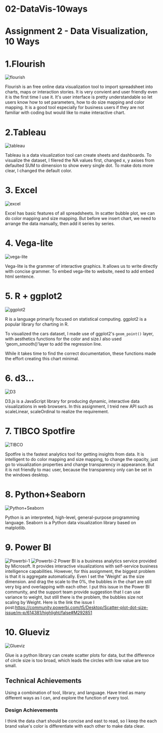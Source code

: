 # 02-DataVis-10ways

Assignment 2 - Data Visualization, 10 Ways  
===

# 1.Flourish

![flourish](img/Flourish.png)

Flourish is an free online data visualization tool to import spreadsheet into charts, maps or interaction stories. It is very convient and user friendly even it is the first time I use it. It's user interface is pretty understandable so let users know how to set parameters, how to do size mapping and color mapping. It is a good tool especially for business users if they are not familiar with coding but would like to make interactive chart.


# 2.Tableau

![tableau](img/Tableau.png)

Tableau is a data visualization tool can create sheets and dashboards. To visualize the dataset, I filered the NA values first, changed x, y axises from defaulted SUM to dimension to show every single dot. To make dots more clear, I changed the default color.

# 3. Excel
![excel](img/Excel.png)

Excel has basic features of all spreadsheets. In scatter bubble plot, we can do color mapping and size mapping. But before we insert chart, we need to arrange the data manually, then add it series by series. 

# 4. Vega-lite
![vega-lite](img/Vega-lite.png)

Vega-lite is the grammer of interactive graphics. It allows us to write directly with concise grammer. To embed vega-lite to website, need to add embed html sentence.

# 5. R + ggplot2

![ggplot2](img/R+ggplot2.png)

R is a language primarily focused on statistical computing.
ggplot2 is a popular library for charting in R.

To visualized the cars dataset, I made use of ggplot2's `geom_point()` layer, with aesthetics functions for the color and size.I also used 'geom_smooth()'layer to add the regression line.

While it takes time to find the correct documentation, these functions made the effort creating this chart minimal.


# 6. d3...

![D3](img/D3.png)

D3.js is a JavaScript library for producing dynamic, interactive data visualizations in web browsers. In this assignment, I treid new API such as scaleLinear, scaleOrdinal to realize the requirement.

# 7. TIBCO Spotfire

![TIBCO](img/TIBCO.png)

Spotfire is the fastest analytics tool for getting insights from data. It is intelligent to do color mapping and size mapping, to change the opacity, just go to visualization properties and change transparency in appearance. But it is not friendly to mac user, because the transparency only can be set in the windows desktop.

# 8. Python+Seaborn

![Python+Seaborn](img/Python+Seaborn.png)

Python is an interpreted, high-level, general-purpose programming language. Seaborn is a Python data visualization library based on matplotlib.


# 9. Power BI

![Powerbi-1](img/Powerbi-1.png)
![Powerbi-2](img/Powerbi-2.png)
Power BI is a business analytics service provided by Microsoft. It provides interactive visualizations with self-service business intelligence capabilities. However, for this assignment, the biggest problem is that it is aggregate automatically. Even I set the 'Weight' as the size dimension. and drag the scale to the 0%, the bubbles in the chart are still very big and overlapping with each other. I put this issue in the Power BI community, and the support team provide suggestion that I can use variance to weight, but still there is the problem, the bubbles size not scaling by Weight. Here is the link the issue I post:https://community.powerbi.com/t5/Desktop/Scatter-plot-dot-size-issue/m-p/614381/highlight/false#M292851


# 10. Glueviz

![Glueviz](img/Glueviz.png)

Glue is a python library can create scatter plots for data, but the difference of circle size is too broad, which leads the circles with low value are too small.

## Technical Achievements
Using a combination of tool, library, and language. Have tried as many different ways as I can, and explore the function of every tool.

### Design Achievements
I think the data chart should be concise and east to read, so I keep the each brand value's color is differentiate with each other to make data clear.
